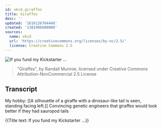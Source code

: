 ```yaml
---
id: xkcd.giraffes
title: Giraffes
desc: ''
updated: '1616126764448'
created: '1381906800000'
sources:
  name: xkcd
  url: 'https://creativecommons.org/licenses/by-nc/2.5/'
  license: Creative Commons 2.5
---
```

![If you fund my Kickstarter ...](https://imgs.xkcd.com/comics/giraffes.png)
> "Giraffes", by Randall Munroe, licensed under Creative Commons Attribution-NonCommercial 2.5 License

## Transcript
My hobby: 
[[A silhouette of a giraffe with a dinosaur-like tail is seen, standing facing left.]]
Convincing genetic engineers that giraffes would look better if they had sauropod tails

{{Title text: If you fund my Kickstarter ...}}
